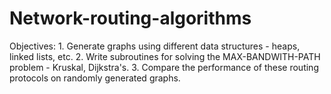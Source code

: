 # Network-routing-algorithms
Objectives: 1. Generate graphs using different data structures - heaps, linked lists, etc.
            2. Write subroutines for solving the MAX-BANDWITH-PATH problem - Kruskal, Dijkstra's.
            3. Compare the performance of these routing protocols on randomly generated graphs.
